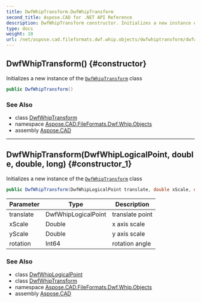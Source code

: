 ```yaml
---
title: DwfWhipTransform.DwfWhipTransform
second_title: Aspose.CAD for .NET API Reference
description: DwfWhipTransform constructor. Initializes a new instance of the DwfWhipTransform class
type: docs
weight: 10
url: /net/aspose.cad.fileformats.dwf.whip.objects/dwfwhiptransform/dwfwhiptransform/
---
```

## DwfWhipTransform() {#constructor}

Initializes a new instance of the [`DwfWhipTransform`](../) class

```csharp
public DwfWhipTransform()
```

### See Also

* class [DwfWhipTransform](../)
* namespace [Aspose.CAD.FileFormats.Dwf.Whip.Objects](../../dwfwhiptransform/)
* assembly [Aspose.CAD](../../../)

---

## DwfWhipTransform(DwfWhipLogicalPoint, double, double, long) {#constructor_1}

Initializes a new instance of the [`DwfWhipTransform`](../) class

```csharp
public DwfWhipTransform(DwfWhipLogicalPoint translate, double xScale, double yScale, long rotation)
```

| Parameter | Type | Description |
| --- | --- | --- |
| translate | DwfWhipLogicalPoint | translate point |
| xScale | Double | x axis scale |
| yScale | Double | y axis scale |
| rotation | Int64 | rotation angle |

### See Also

* class [DwfWhipLogicalPoint](../../dwfwhiplogicalpoint/)
* class [DwfWhipTransform](../)
* namespace [Aspose.CAD.FileFormats.Dwf.Whip.Objects](../../dwfwhiptransform/)
* assembly [Aspose.CAD](../../../)


